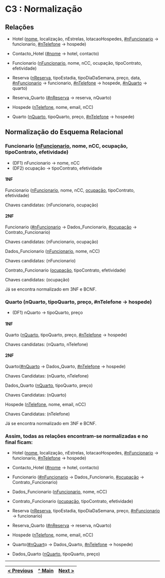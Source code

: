 # C3 : Normalização

## Relações

- Hotel (<ins>nome</ins>, localização, nEstrelas, lotacaoHospedes, <ins>#nFuncionario</ins> -> funcionario, <ins>#nTelefone</ins> -> hospede)

- Contacto_Hotel (<ins>#nome</ins> -> hotel, contacto)

- Funcionario (<ins>nFuncionario</ins>, nome, nCC, ocupação, tipoContrato, efetividade)

- Reserva (<ins>nReserva</ins>, tipoEstadia, tipoDiaDaSemana, preço, data, <ins>#nFuncionario</ins> -> funcionario, <ins>#nTelefone</ins> -> hospede, <ins>#nQuarto</ins> -> quarto)

- Reserva_Quarto (<ins>#nReserva</ins> -> reserva, nQuarto)

- Hospede (<ins>nTelefone</ins>, nome, email, nCC)

- Quarto (<ins>nQuarto</ins>, tipoQuarto, preço, <ins>#nTelefone</ins> -> hospede)

## Normalização do Esquema Relacional

### Funcionario (<ins>nFuncionario</ins>, nome, nCC, ocupação, tipoContrato, efetividade)

- (DF1) nFuncionario -> nome, nCC
- (DF2) ocupação -> tipoContrato, efetividade

#### 1NF

Funcionario (<ins>nFuncionario</ins>, nome, nCC, <ins>ocupação</ins>, tipoContrato, efetividade)

Chaves candidatas: (nFuncionario, ocupação)

#### 2NF

Funcionario (<ins>#nFuncionario</ins> -> Dados_Funcionario, <ins>#ocupação</ins> -> Contrato_Funcionario)

Chaves candidatas: (nFuncionario, ocupação)

Dados_Funcionario (<ins>nFuncionario</ins>, nome, nCC)

Chaves candidatas: (nFuncionario)

Contrato_Funcionario (<ins>ocupação</ins>, tipoContrato, efetividade)

Chaves candidatas: (ocupação)

Já se encontra normalizado em 3NF e BCNF.

### Quarto (nQuarto, tipoQuarto, preço, #nTelefone -> hospede)

- (DF1) nQuarto -> tipoQuarto, preço

#### 1NF

Quarto (<ins>nQuarto</ins>, tipoQuarto, preço, <ins>#nTelefone</ins> -> hospede)

Chaves candidatas: (nQuarto, nTelefone)

#### 2NF

Quarto(<ins>#nQuarto</ins> -> Dados_Quarto, <ins>#nTelefone</ins> -> hospede)

Chaves Candidatas: (nQuarto, nTelefone)

Dados_Quarto (<ins>nQuarto</ins>, tipoQuarto, preço)

Chaves Candidatas: (nQuarto)

Hospede (<ins>nTelefone</ins>, nome, email, nCC)

Chaves Candidatas: (nTelefone)

Já se encontra normalizado em 3NF e BCNF.

### Assim, todas as relações encontram-se normalizadas e no final ficam:

- Hotel (<ins>nome</ins>, localização, nEstrelas, lotacaoHospedes, <ins>#nFuncionario</ins> -> funcionario, <ins>#nTelefone</ins> -> hospede)

- Contacto_Hotel (<ins>#nome</ins> -> hotel, contacto)

- Funcionario (<ins>#nFuncionario</ins> -> Dados_Funcionario, <ins>#ocupação</ins> -> Contrato_Funcionario)

- Dados_Funcionario (<ins>nFuncionario</ins>, nome, nCC)

- Contrato_Funcionario (<ins>ocupação</ins>, tipoContrato, efetividade)

- Reserva (<ins>nReserva</ins>, tipoEstadia, tipoDiaDaSemana, preço, <ins>#nFuncionario</ins> -> funcionario)

- Reserva_Quarto (<ins>#nReserva</ins> -> reserva, nQuarto)

- Hospede (<ins>nTelefone</ins>, nome, email, nCC)

- Quarto(<ins>#nQuart</ins>o -> Dados_Quarto, <ins>#nTelefone</ins> -> hospede)

- Dados_Quarto (<ins>nQuarto</ins>, tipoQuarto, preço)


---
[< Previous](rebd02.md) | [^ Main](https://github.com/exemploTrabalho/reportSIBD/) | [Next >](rebd04.md)
:--- | :---: | ---: 
